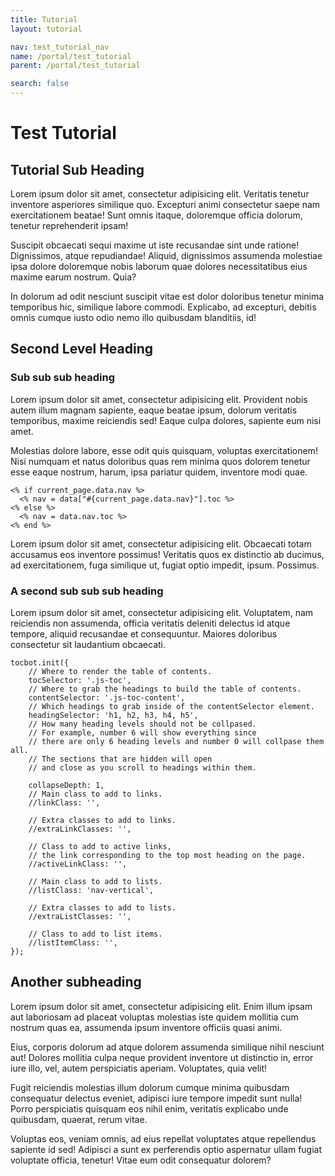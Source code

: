 ```yaml
---
title: Tutorial
layout: tutorial

nav: test_tutorial_nav
name: /portal/test_tutorial
parent: /portal/test_tutorial

search: false
---
```


# Test Tutorial

## Tutorial Sub Heading

Lorem ipsum dolor sit amet, consectetur adipisicing elit. Veritatis tenetur 
inventore asperiores similique quo. Excepturi animi consectetur saepe nam exercitationem 
beatae! Sunt omnis itaque, doloremque officia dolorum, tenetur reprehenderit ipsam!

Suscipit obcaecati sequi maxime ut iste recusandae sint unde ratione! Dignissimos, 
atque repudiandae! Aliquid, dignissimos assumenda molestiae ipsa dolore doloremque nobis 
laborum quae dolores necessitatibus eius maxime earum nostrum. Quia?

In dolorum ad odit nesciunt suscipit vitae est dolor doloribus tenetur minima temporibus hic, 
similique labore commodi. Explicabo, ad excepturi, debitis omnis cumque iusto odio nemo illo 
quibusdam blanditiis, id!

## Second Level Heading

### Sub sub sub heading 

Lorem ipsum dolor sit amet, consectetur adipisicing elit. Provident nobis autem illum 
magnam sapiente, eaque beatae ipsum, dolorum veritatis temporibus, maxime reiciendis 
sed! Eaque culpa dolores, sapiente eum nisi amet.

Molestias dolore labore, esse odit quis quisquam, voluptas exercitationem! Nisi numquam 
et natus doloribus quas rem minima quos dolorem tenetur esse eaque nostrum, harum, ipsa 
pariatur quidem, inventore modi quae.

```
<% if current_page.data.nav %>
  <% nav = data["#{current_page.data.nav}"].toc %>
<% else %>
  <% nav = data.nav.toc %>
<% end %>
```

Lorem ipsum dolor sit amet, consectetur adipisicing elit. Obcaecati totam accusamus 
eos inventore possimus! Veritatis quos ex distinctio ab ducimus, ad exercitationem, 
fuga similique ut, fugiat optio impedit, ipsum. Possimus.

### A second sub sub sub heading

Lorem ipsum dolor sit amet, consectetur adipisicing elit. Voluptatem, nam reiciendis 
non assumenda, officia veritatis deleniti delectus id atque tempore, aliquid recusandae 
et consequuntur. Maiores doloribus consectetur sit laudantium obcaecati.

```
tocbot.init({
    // Where to render the table of contents.
    tocSelector: '.js-toc',
    // Where to grab the headings to build the table of contents.
    contentSelector: '.js-toc-content',
    // Which headings to grab inside of the contentSelector element.
    headingSelector: 'h1, h2, h3, h4, h5',
    // How many heading levels should not be collpased.
    // For example, number 6 will show everything since
    // there are only 6 heading levels and number 0 will collpase them all.
    // The sections that are hidden will open
    // and close as you scroll to headings within them.

    collapseDepth: 1,
    // Main class to add to links.
    //linkClass: '',

    // Extra classes to add to links.
    //extraLinkClasses: '',

    // Class to add to active links,
    // the link corresponding to the top most heading on the page.
    //activeLinkClass: '',

    // Main class to add to lists.
    //listClass: 'nav-vertical',

    // Extra classes to add to lists.
    //extraListClasses: '',

    // Class to add to list items.
    //listItemClass: '',
}); 
```

## Another subheading 

Lorem ipsum dolor sit amet, consectetur adipisicing elit. Enim illum ipsam aut 
laboriosam ad placeat voluptas molestias iste quidem mollitia cum nostrum quas ea, 
assumenda ipsum inventore officiis quasi animi.

Eius, corporis dolorum ad atque dolorem assumenda similique nihil nesciunt aut! 
Dolores mollitia culpa neque provident inventore ut distinctio in, error iure illo, 
vel, autem perspiciatis aperiam. Voluptates, quia velit!

Fugit reiciendis molestias illum dolorum cumque minima quibusdam consequatur 
delectus eveniet, adipisci iure tempore impedit sunt nulla! Porro perspiciatis 
quisquam eos nihil enim, veritatis explicabo unde quibusdam, quaerat, rerum vitae.

Voluptas eos, veniam omnis, ad eius repellat voluptates atque repellendus sapiente
 id sed! Adipisci a sunt ex perferendis optio aspernatur ullam fugiat voluptate officia, 
 tenetur! Vitae eum odit consequatur dolorem?